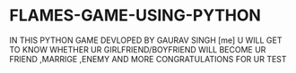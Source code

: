 # FLAMES-GAME-USING-PYTHON
IN THIS PYTHON GAME DEVLOPED BY GAURAV  SINGH [me] U WILL GET TO KNOW WHETHER UR GIRLFRIEND/BOYFRIEND WILL BECOME UR FRIEND ,MARRIGE ,ENEMY AND MORE CONGRATULATIONS FOR UR TEST 
